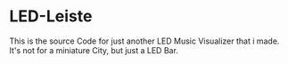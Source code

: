 # LED-Leiste
This is the source Code for just another LED Music Visualizer that i made. It's not for a miniature City, but just a LED Bar.
